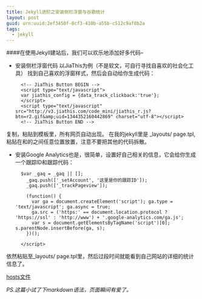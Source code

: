 ```yaml
---
title: Jekyll进阶之安装侧栏浮窗与谷歌统计
layout: post
guid: urn:uuid:2ef3450f-8cf3-410b-a55b-c512c9af8b2a
tags:
  - jekyll
---
```


####在使用Jekyll建站后，我们可以欢乐地添加好多代码–

* 安装侧栏浮窗代码
以JiaThis为例（不是软文，可自行寻找自喜欢的社会化工具）
找到自己喜欢的浮窗样式，然后会自动给你生成代码：
	
		<!-- JiaThis Button BEGIN -->
		<script type="text/javascript">
		var jiathis_config = {data_track_clickback:'true'};
		</script>
		<script type="text/javascript" src="http://v3.jiathis.com/code_mini/jiathis_r.js?btn=r2.gif&amp;uid=1344352160442869" charset="utf-8"></script>
		<!-- JiaThis Button END -->

复制，粘贴到模板里，所有网页自动出现。 在我的jekyll里是 _layouts/ page.tpl,粘贴在<body>和</body>的之间任意位置放置，注意不要把其他的代码拆散。

* 安装Google Analytics也是，很简单，设置好自己相关的信息，它会给你生成一个跟踪ID和跟踪代码：

		$var _gaq = _gaq || [];
		  _gaq.push(['_setAccount', '这里是你的跟踪ID']);
		  _gaq.push(['_trackPageview']);

		  (function() {
		    var ga = document.createElement('script'); ga.type = 'text/javascript'; ga.async = true;
		    ga.src = ('https:' == document.location.protocol ? 'https://ssl' : 'http://www') + '.google-analytics.com/ga.js';
		    var s = document.getElementsByTagName('script')[0]; s.parentNode.insertBefore(ga, s);
		  })();

		</script>

依然粘贴至_layouts/ page.tpl里，然后过段时间就能看到自己网站的详细的统计信息了。

[hosts文件](http://code.google.com/p/huhamhire-hosts/)

*PS.这篇小试了下markdown语法，页面瞬间有爱了。*
